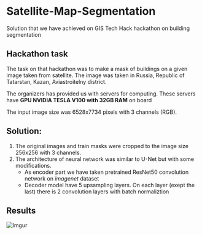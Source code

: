 # Satellite-Map-Segmentation
Solution that we have achieved on GIS Tech Hack hackathon on building segmentation

## Hackathon task
The task on that hackathon was to make a mask of buildings on a given image taken from satellite. The image was taken in Russia, Republic of Tatarstan, Kazan, Aviastroitelny district.

The organizers has provided us with servers for computing. These servers have **GPU NVIDIA TESLA V100 with 32GB RAM** on board

The input image size was 6528x7734 pixels with 3 channels (RGB).

## Solution:
1. The original images and train masks were cropped to the image size 256x256 with 3 channels.
2. The architecture of neural network was similar to U-Net but with some modifications.
    * As encoder part we have taken pretrained ResNet50 convolution network on *imagenet* dataset
    * Decoder model have 5 upsampling layers. On each layer (exept the last) there is 2 convolution layers with batch normaliztion

## Results
![Imgur](https://i.imgur.com/A3IznSR.png)
